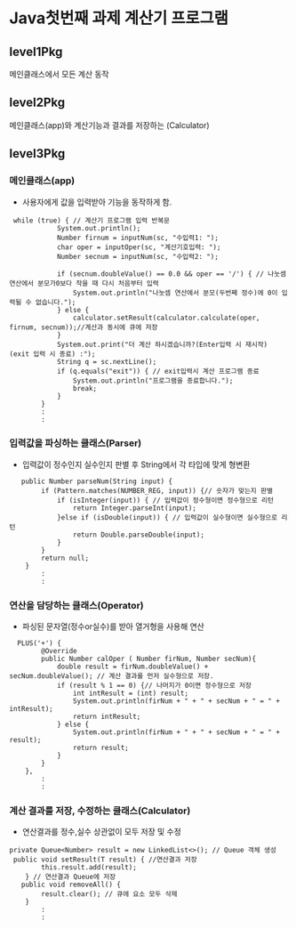 # Java첫번째 과제 계산기 프로그램

## level1Pkg
메인클래스에서 모든 계산 동작

## level2Pkg
메인클래스(app)와 계산기능과 결과를 저장하는 (Calculator)

## level3Pkg
### 메인클래스(app)
- 사용자에게 값을 입력받아 기능을 동작하게 함.
```
 while (true) { // 계산기 프로그램 입력 반복문
            System.out.println();
            Number firnum = inputNum(sc, "수입력1: ");
            char oper = inputOper(sc, "계산기호입력: ");
            Number secnum = inputNum(sc, "수입력2: ");

            if (secnum.doubleValue() == 0.0 && oper == '/') { // 나눗셈 연산에서 분모가0보다 작을 때 다시 처음부터 입력
                System.out.println("나눗셈 연산에서 분모(두번째 정수)에 0이 입력될 수 없습니다.");
            } else {
                calculator.setResult(calculator.calculate(oper, firnum, secnum));//계산과 동시에 큐에 저장
            }
            System.out.print("더 계산 하시겠습니까?(Enter입력 시 재시작) (exit 입력 시 종료) :");
            String q = sc.nextLine();
            if (q.equals("exit")) { // exit입력시 계산 프로그램 종료
                System.out.println("프로그램을 종료합니다.");
                break;
            }
        }
        :
        :
```
### 입력값을 파싱하는 클래스(Parser)
- 입력값이 정수인지 실수인지 판별 후 String에서 각 타입에 맞게 형변환
```
   public Number parseNum(String input) {
        if (Pattern.matches(NUMBER_REG, input)) {// 숫자가 맞는지 판별
            if (isInteger(input)) { // 입력값이 정수형이면 정수형으로 리턴
                return Integer.parseInt(input);
            }else if (isDouble(input)) { // 입력값이 실수형이면 실수형으로 리턴
                return Double.parseDouble(input);
            }
        }
        return null;
    }
        :
        :
```

### 연산을 담당하는 클래스(Operator)
- 파싱된 문자열(정수or실수)를 받아 열거형을 사용해 연산
```
  PLUS('+') {
        @Override
        public Number calOper ( Number firNum, Number secNum){
            double result = firNum.doubleValue() + secNum.doubleValue(); // 계산 결과를 먼저 실수형으로 저장.
            if (result % 1 == 0) {// 나머지가 0이면 정수형으로 저장
                int intResult = (int) result;
                System.out.println(firNum + " + " + secNum + " = " + intResult);
                return intResult;
            } else {
                System.out.println(firNum + " + " + secNum + " = " + result);
                return result;
            }
        }
    },
        :
        :
```

### 계산 결과를 저장, 수정하는 클래스(Calculator)
- 연산결과를 정수,실수 상관없이 모두 저장 및 수정
```
private Queue<Number> result = new LinkedList<>(); // Queue 객체 생성
 public void setResult(T result) { //연산결과 저장
        this.result.add(result);
    } // 연산결과 Queue에 저장
   public void removeAll() {
        result.clear(); // 큐에 요소 모두 삭제
    }
        :
        :
```

